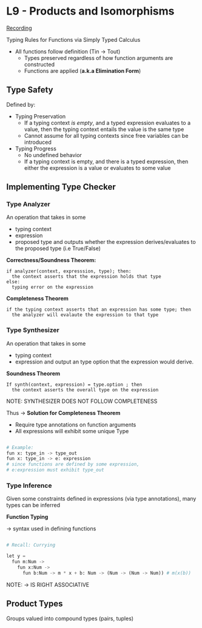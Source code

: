 # L9 - Products and Isomorphisms

[Recording](https://leccap.engin.umich.edu/leccap/player/r/T7x2fR)

Typing Rules for Functions via Simply Typed Calculus

* All functions follow definition (Tin -> Tout)
  * Types preserved regardless of how function arguments are constructed
  * Functions are applied (**a.k.a Elimination Form**)


## Type Safety

Defined by: 

* Typing Preservation 
  * If a typing context *is empty*, and a typed expression evaluates to a value, then the typing context entails the value is the same type
  * Cannot assume for all typing contexts since free variables can be introduced
* Typing Progress
  * No undefined behavior
  * If a typing context is empty, and there is a typed expression, then either the expression is a value or evaluates to some value

## Implementing Type Checker


### Type Analyzer

An operation that takes in some 
* typing context
* expression
* proposed type
and outputs whether the expression derives/evaluates to the proposed type (i.e True/False)

**Correctness/Soundness Theorem:**
```
if analyzer(context, expresssion, type); then: 
  the context asserts that the expression holds that type
else:
  typing error on the expression
```

**Completeness Theorem**
```
if the typing context asserts that an expression has some type; then
  the analyzer will evalaute the expression to that type
```
### Type Synthesizer

An operation that takes in some
* typing context
* expression
and output an type option that the expression would derive. 

**Soundness Theorem**
```
If synth(context, expression) = type.option ; then
  the context asserts the overall type on the expression
```

NOTE: SYNTHESIZER DOES NOT FOLLOW COMPLETENESS

Thus -> **Solution for Completeness Theorem**
* Require type annotations on function arguments
* All expressions will exhibit some unique Type
```python

# Example: 
fun x: type_in -> type_out 
fun x: type_in -> e: expression
# since functions are defined by some expression,
# e:expression must exhibit type_out

```

### Type Inference

Given some constraints defined in expressions (via type annotations), 
many types can be inferred 

**Function Typing**

-> syntax used in defining functions

```python

# Recall: Currying

let y = 
  fun m:Num -> 
    fun x:Num -> 
      fun b:Num -> m * x + b: Num -> (Num -> (Num -> Num)) # m(x(b))

```

NOTE: -> IS RIGHT ASSOCIATIVE

## Product Types

Groups valued into compound types (pairs, tuples)


